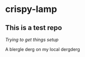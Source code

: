 # crispy-lamp

## This is a test repo

*Trying to get things setup*


A blergle derg on my local dergderg
